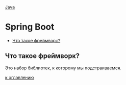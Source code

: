 [Java](README.md)

# Spring Boot
  - [Что такое фреймворк?](#что-такое-фреймворк)


## Что такое фреймворк?
Это набор библиотек, к которому мы подстраиваемся.

[к оглавлению](#springboot)
